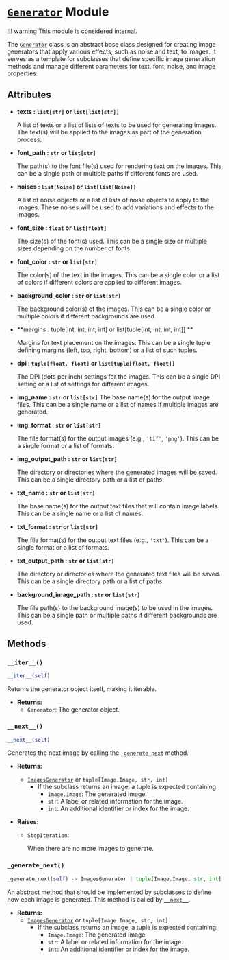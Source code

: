 # **<a href='#generator-module' style="text-decoration: underline;">`Generator`</a> Module**
!!! warning
    This module is considered internal.


The <a href='#generator-module' style="text-decoration: underline;">`Generator`</a> class is an abstract base class designed for creating image generators that apply various effects, such as noise and text, to images. It serves as a template for subclasses that define specific image generation methods and manage different parameters for text, font, noise, and image properties.


## **Attributes**

- **texts : `list[str]` or `list[list[str]]`**
        
    A list of texts or a list of lists of texts to be used for generating images. The text(s) will be applied to the images as part of the generation process.

- **font_path : `str` or `list[str]`**
        
    The path(s) to the font file(s) used for rendering text on the images. This can be a single path or multiple paths if different fonts are used.

- **noises : `list[Noise]` or `list[list[Noise]]`**
    
    A list of noise objects or a list of lists of noise objects to apply to the images. These noises will be used to add variations and effects to the images.

- **font_size : `float` or `list[float]`**
        
    The size(s) of the font(s) used. This can be a single size or multiple sizes depending on the number of fonts.

- **font_color : `str` or `list[str]`**
        
    The color(s) of the text in the images. This can be a single color or a list of colors if different colors are applied to different images.

- **background_color : `str` or `list[str]`**
        
    The background color(s) of the images. This can be a single color or multiple colors if different backgrounds are used.

- **margins : tuple[int, int, int, int] or list[tuple[int, int, int, int]] **
        
    Margins for text placement on the images. This can be a single tuple defining margins (left, top, right, bottom) or a list of such tuples.

- **dpi : `tuple[float, float]` or `list[tuple[float, float]]`**
        
    The DPI (dots per inch) settings for the images. This can be a single DPI setting or a list of settings for different images.

- **img_name : `str` or `list[str]`**
    The base name(s) for the output image files. This can be a single name or a list of names if multiple images are generated.

- **img_format : `str` or `list[str]`**
        
    The file format(s) for the output images (e.g., `'tif'`, `'png'`). This can be a single format or a list of formats.

- **img_output_path : `str` or `list[str]`**
    
    The directory or directories where the generated images will be saved. This can be a single directory path or a list of paths.

- **txt_name : `str` or `list[str]`**
        
    The base name(s) for the output text files that will contain image labels. This can be a single name or a list of names.

- **txt_format : `str` or `list[str]`**
        
    The file format(s) for the output text files (e.g., `'txt'`). This can be a single format or a list of formats.

- **txt_output_path : `str` or `list[str]`**
        
    The directory or directories where the generated text files will be saved. This can be a single directory path or a list of paths.

- **background_image_path : `str` or `list[str]`**
        
    The file path(s) to the background image(s) to be used in the images. This can be a single path or multiple paths if different backgrounds are used.

## **Methods**

### **`__iter__()`**

```py
__iter__(self)
```

Returns the generator object itself, making it iterable.

- **Returns:**
    - `Generator`:
         The generator object.

### **`__next__()`**

```py
__next__(self)
```

Generates the next image by calling the <a href='#_generate_next' style="text-decoration: underline;">`_generate_next`</a> method.

- **Returns:**
    - <a href='#imagesgenerator-module' style="text-decoration: underline;">`ImagesGenerator`</a> or `tuple[Image.Image, str, int]`
        - If the subclass returns an image, a tuple is expected containing:
            - `Image.Image`: The generated image.
            - `str`: A label or related information for the image.
            - `int`: An additional identifier or index for the image.

- **Raises:**
    - `StopIteration`:
        
        When there are no more images to generate.

### **`_generate_next()`**

```py
_generate_next(self) -> ImagesGenerator | tuple[Image.Image, str, int]:
```

An abstract method that should be implemented by subclasses to define how each image is generated. This method is called by <a href='#__next__'>`__next__`</a>.

- **Returns:**
    - <a href='#imagesgenerator-module' style="text-decoration: underline;">`ImagesGenerator`</a> or `tuple[Image.Image, str, int]`
        - If the subclass returns an image, a tuple is expected containing:
            - `Image.Image`: The generated image.
            - `str`: A label or related information for the image.
            - `int`: An additional identifier or index for the image.